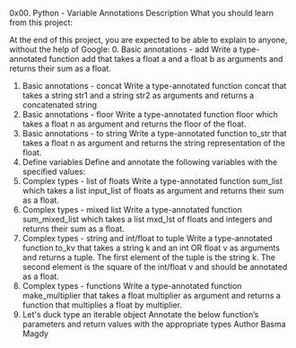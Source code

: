 0x00. Python - Variable Annotations
Description
What you should learn from this project:

At the end of this project, you are expected to be able to explain to anyone, without the help of Google:
0. Basic annotations - add
Write a type-annotated function add that takes a float a and a float b as arguments and returns their sum as a float.
1. Basic annotations - concat
Write a type-annotated function concat that takes a string str1 and a string str2 as arguments and returns a concatenated string
2. Basic annotations - floor
Write a type-annotated function floor which takes a float n as argument and returns the floor of the float.
3. Basic annotations - to string
Write a type-annotated function to_str that takes a float n as argument and returns the string representation of the float.
4. Define variables
Define and annotate the following variables with the specified values:
5. Complex types - list of floats
Write a type-annotated function sum_list which takes a list input_list of floats as argument and returns their sum as a float.
6. Complex types - mixed list
Write a type-annotated function sum_mixed_list which takes a list mxd_lst of floats and integers and returns their sum as a float.
7. Complex types - string and int/float to tuple
Write a type-annotated function to_kv that takes a string k and an int OR float v as arguments and returns a tuple. The first element of the tuple is the string k. The second element is the square of the int/float v and should be annotated as a float.
8. Complex types - functions
Write a type-annotated function make_multiplier that takes a float multiplier as argument and returns a function that multiplies a float by multiplier.
9. Let's duck type an iterable object
Annotate the below function’s parameters and return values with the appropriate types
Author
Basma Magdy
